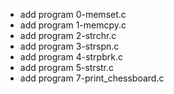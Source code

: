 - add program 0-memset.c
- add program 1-memcpy.c
- add program 2-strchr.c
- add program 3-strspn.c
- add program 4-strpbrk.c
- add program 5-strstr.c
- add program 7-print_chessboard.c

